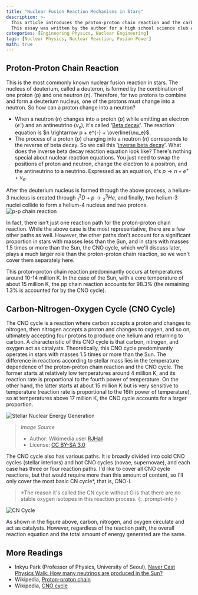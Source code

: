 ```yaml
---
title: "Nuclear Fusion Reaction Mechanisms in Stars"
description: >-
  This article introduces the proton-proton chain reaction and the carbon-nitrogen-oxygen cycle, which are nuclear fusion reactions occurring in the cores of stars.
  This essay was written by the author for a high school science club activity when they were in the first year of high school. Unlike other posts, it is written in a colloquial style, but it has been uploaded as it was originally written for archiving purposes.
categories: [Engineering Physics, Nuclear Engineering]
tags: [Nuclear Physics, Nuclear Reaction, Fusion Power]
math: true
---
```


## Proton-Proton Chain Reaction
This is the most commonly known nuclear fusion reaction in stars. The nucleus of deuterium, called a deuteron, is formed by the combination of one proton (p) and one neutron (n). Therefore, for two protons to combine and form a deuterium nucleus, one of the protons must change into a neutron. So how can a proton change into a neutron?

- When a neutron ($n$) changes into a proton ($p$) while emitting an electron ($e⁻$) and an antineutrino ($\nu_e$), it's called '[Beta decay](/posts/Nuclear-Stability-and-Radioactive-Decay/#negative-beta-decay-beta--decay)'. The reaction equation is $n \rightarrow p + e^{-} + \overline{\nu_e}$.
- The process of a proton ($p$) changing into a neutron ($n$) corresponds to the reverse of beta decay. So we call this '[inverse beta decay](/posts/Nuclear-Stability-and-Radioactive-Decay/#positive-beta-decay-beta-decay)'. What does the inverse beta decay reaction equation look like? There's nothing special about nuclear reaction equations. You just need to swap the positions of proton and neutron, change the electron to a positron, and the antineutrino to a neutrino. Expressed as an equation, it's $p \rightarrow n + e^{+} + \nu_e$.

After the deuterium nucleus is formed through the above process, a helium-3 nucleus is created through $^2_1D + p \rightarrow {^3_2He}$, and finally, two helium-3 nuclei collide to form a helium-4 nucleus and two protons.
![p-p chain reaction](https://upload.wikimedia.org/wikipedia/commons/8/85/Fusion_in_the_Sun.svg)

In fact, there isn't just one reaction path for the proton-proton chain reaction. While the above case is the most representative, there are a few other paths as well. However, the other paths don't account for a significant proportion in stars with masses less than the Sun, and in stars with masses 1.5 times or more than the Sun, the CNO cycle, which we'll discuss later, plays a much larger role than the proton-proton chain reaction, so we won't cover them separately here.

This proton-proton chain reaction predominantly occurs at temperatures around 10-14 million K. In the case of the Sun, with a core temperature of about 15 million K, the pp chain reaction accounts for 98.3% (the remaining 1.3% is accounted for by the CNO cycle).

## Carbon-Nitrogen-Oxygen Cycle (CNO Cycle)
The CNO cycle is a reaction where carbon accepts a proton and changes to nitrogen, then nitrogen accepts a proton and changes to oxygen, and so on, ultimately accepting four protons to produce one helium and returning to carbon. A characteristic of this CNO cycle is that carbon, nitrogen, and oxygen act as catalysts. Theoretically, this CNO cycle predominantly operates in stars with masses 1.5 times or more than the Sun. The difference in reactions according to stellar mass lies in the temperature dependence of the proton-proton chain reaction and the CNO cycle. The former starts at relatively low temperatures around 4 million K, and its reaction rate is proportional to the fourth power of temperature. On the other hand, the latter starts at about 15 million K but is very sensitive to temperature (reaction rate is proportional to the 16th power of temperature), so at temperatures above 17 million K, the CNO cycle accounts for a larger proportion.

![Stellar Nuclear Energy Generation](https://upload.wikimedia.org/wikipedia/commons/5/5b/Nuclear_energy_generation.svg)
> *Image Source*
> - Author: Wikimedia user [RJHall](https://commons.wikimedia.org/wiki/User:RJHall)
> - License: [CC BY-SA 3.0](https://creativecommons.org/licenses/by-sa/3.0/)

The CNO cycle also has various paths. It is broadly divided into cold CNO cycles (stellar interiors) and hot CNO cycles (novae, supernovae), and each case has three or four reaction paths. I'd like to cover all CNO cycle reactions, but that would require more than this amount of content, so I'll only cover the most basic CN cycle*, that is, CNO-I.

> *The reason it's called the CN cycle without O is that there are no stable oxygen isotopes in this reaction process.
{: .prompt-info }

![CN Cycle](https://upload.wikimedia.org/wikipedia/commons/2/21/CNO_Cycle.svg)

As shown in the figure above, carbon, nitrogen, and oxygen circulate and act as catalysts. However, regardless of the reaction path, the overall reaction equation and the total amount of energy generated are the same.

## More Readings
- Inkyu Park (Professor of Physics, University of Seoul), [Naver Cast Physics Walk: How many neutrinos are produced in the Sun?](https://terms.naver.com/entry.naver?docId=4125519&cid=58941&categoryId=58960)
- Wikipedia, [Proton-proton chain](https://en.wikipedia.org/wiki/Proton%E2%80%93proton_chain)
- Wikipedia, [CNO cycle](https://en.wikipedia.org/wiki/CNO_cycle)
